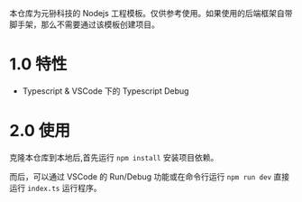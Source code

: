 本仓库为元狲科技的 Nodejs 工程模板。仅供参考使用。如果使用的后端框架自带脚手架，那么不需要通过该模板创建项目。

# 1.0 特性

- Typescript & VSCode 下的 Typescript Debug

# 2.0 使用

克隆本仓库到本地后,首先运行 `npm install` 安装项目依赖。



而后，可以通过 VSCode 的 Run/Debug 功能或在命令行运行 `npm run dev` 直接运行 `index.ts` 运行程序。



